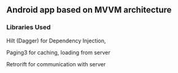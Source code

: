 ## Android app based on MVVM architecture   
  



### Libraries Used   
Hilt (Dagger) for Dependency Injection,

Paging3 for caching, loading from server

Retrorift for communication with server  
  

<br/> 

